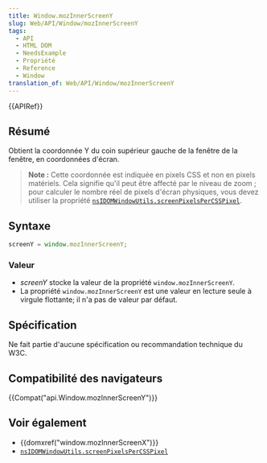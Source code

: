 ```yaml
---
title: Window.mozInnerScreenY
slug: Web/API/Window/mozInnerScreenY
tags:
  - API
  - HTML DOM
  - NeedsExample
  - Propriété
  - Reference
  - Window
translation_of: Web/API/Window/mozInnerScreenY
---
```

{{APIRef}}

## Résumé

Obtient la coordonnée Y du coin supérieur gauche de la fenêtre de la fenêtre, en coordonnées d'écran.

> **Note :** Cette coordonnée est indiquée en pixels CSS et non en pixels matériels. Cela signifie qu'il peut être affecté par le niveau de zoom&nbsp;; pour calculer le nombre réel de pixels d'écran physiques, vous devez utiliser la propriété [`nsIDOMWindowUtils.screenPixelsPerCSSPixel`](/fr/docs/XPCOM_Interface_Reference/nsIDOMWindowUtils).

## Syntaxe

```js
screenY = window.mozInnerScreenY;
```

### Valeur

- _screenY_ stocke la valeur de la propriété `window.mozInnerScreenY`.
- La propriété `window.mozInnerScreenY` est une valeur en lecture seule à virgule flottante; il n'a pas de valeur par défaut.

## Spécification

Ne fait partie d'aucune spécification ou recommandation technique du W3C.

## Compatibilité des navigateurs

{{Compat("api.Window.mozInnerScreenY")}}

## Voir également

- {{domxref("window.mozInnerScreenX")}}
- [`nsIDOMWindowUtils.screenPixelsPerCSSPixel`](/en-US/docs/XPCOM_Interface_Reference/nsIDOMWindowUtils)
